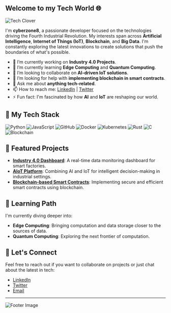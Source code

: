 

## Welcome to my Tech World 🌐

![Tech Clover](https://link-a-tu-trebol-tecnologico.com) <!-- Aquí inserta la URL de tu trébol tecnológico -->

I'm **cyberzone8**, a passionate developer focused on the technologies driving the Fourth Industrial Revolution. My interests span across **Artificial Intelligence**, **Internet of Things (IoT)**, **Blockchain**, and **Big Data**. I'm constantly exploring the latest innovations to create solutions that push the boundaries of what's possible.

- 🔭 I’m currently working on **Industry 4.0 Projects**.
- 🌱 I’m currently learning **Edge Computing** and **Quantum Computing**.
- 👯 I’m looking to collaborate on **AI-driven IoT solutions**.
- 🤔 I’m looking for help with **implementing blockchain in smart contracts**.
- 💬 Ask me about **anything tech-related**.
- 📫 How to reach me: [LinkedIn](https://linkedin.com/in/your-profile) | [Twitter](https://twitter.com/your-profile)
- ⚡ Fun fact: I'm fascinated by how **AI** and **IoT** are reshaping our world.

## 🚀 My Tech Stack

![Python](https://img.shields.io/badge/-Python-0044cc?style=flat&logo=python&logoColor=white)
![JavaScript](https://img.shields.io/badge/-JavaScript-008080?style=flat&logo=javascript&logoColor=white)
![GitHub](https://img.shields.io/badge/-GitHub-8B0000?style=flat&logo=github&logoColor=white)
![Docker](https://img.shields.io/badge/-Docker-2496ED?style=flat&logo=docker&logoColor=white)
![Kubernetes](https://img.shields.io/badge/-Kubernetes-326CE5?style=flat&logo=kubernetes&logoColor=white)
![Rust](https://img.shields.io/badge/-Rust-000000?style=flat&logo=rust&logoColor=white)
![C](https://img.shields.io/badge/-C-A8B9CC?style=flat&logo=c&logoColor=white)
![Blockchain](https://img.shields.io/badge/-Blockchain-121D33?style=flat&logo=blockchaindotcom&logoColor=white)

## 🌟 Featured Projects

- [**Industry 4.0 Dashboard**](https://github.com/cyberzone8/industry-4-dashboard): A real-time data monitoring dashboard for smart factories.
- [**AIoT Platform**](https://github.com/cyberzone8/aiot-platform): Combining AI and IoT for intelligent decision-making in industrial settings.
- [**Blockchain-based Smart Contracts**](https://github.com/cyberzone8/blockchain-smart-contracts): Implementing secure and efficient smart contracts using blockchain.

## 🧠 Learning Path

I'm currently diving deeper into:

- **Edge Computing**: Bringing computation and data storage closer to the sources of data.
- **Quantum Computing**: Exploring the next frontier of computation.

## 💬 Let's Connect

Feel free to reach out if you want to collaborate on projects or just chat about the latest in tech:

- [LinkedIn](https://linkedin.com/in/your-profile)
- [Twitter](https://twitter.com/your-profile)
- [Email](mailto:your-email@example.com)

---

![Footer Image](https://link-a-tu-imagen-final.com) <!-- Puedes agregar una imagen final que refuerce la estética tecnológica -->

